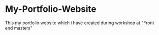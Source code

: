 # My-Portfolio-Website
This my portfolio website which i have created during workshop at "Front end masters"
